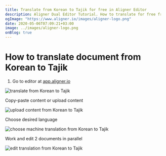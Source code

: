 ```yaml
---
title: Translate from Korean to Tajik for free in Aligner Editor
description: Aligner Dual Editor Tutorial. How to translate for free from Korean to Tajik. Aligner is multilingual document management platform. 
ogImage: "https://www.aligner.io/images/aligner-logo.png"
date: 2020-05-06T07:09:21+03:00
image: ../images/aligner-logo.png
onBlog: true
---
```


# How to translate document from Korean to Tajik

1. Go to editor at [app.aligner.io](https://app.aligner.io "Aligner App web page")

![translate from Korean to Tajik](../aligner-blank-editor.png "translate from Korean to Tajik")

Copy-paste content or upload content

![upload content from Korean to Tajik](../aligner-uploaded-document.png "upload content from Korean to Tajik")

Choose desired language

![choose machine translation from Korean to Tajik](../aligner-language-dropdown.png "choose machine translation from Korean to Tajik")

Work and edit 2 documents in parallel

![edit translation from Korean to Tajik](../aligner-double-sitded-editor.png "edit translation from Korean to Tajik")

